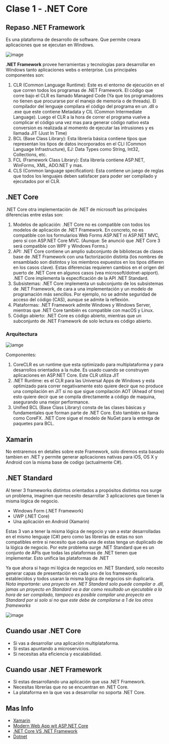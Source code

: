 # Clase 1 - .NET Core

## Repaso .NET Framework

Es una plataforma de desarrollo de software. Que permite creara aplicaciones que se ejecutan en Windows.

![image](http://www.developerin.net/include/ArticleImages/Components.jpg)

**.NET Framework** provee herramientas y tecnologías para desarrollar en Windows tanto aplicaciones webs o enterprise.
Los principales componentes son:

1. CLR (Common Language Runtime): Este es el entorno de ejecución en el que corren todos los programas de .NET Framework. El código que corre bajo el CLR es llamado Managed Code (Ya que los programadores no tienen que procurarse por el manejo de memoria o de threads).
El compilador del lenguaje compilara el código del programa en un .dll o .exe que este contiene Metadata y CIL (Common Intermediate Language).
Luego el CLR a la hora de correr el programa vuelve a complicar el código una vez mas para generar código nativo esta conversion es realizada al momento de ejecutar las intrusiones y es llamada JIT (Just In Time)
2. BCL (Base Class Library): Esta librería básica contiene tipos que representan los tipos de datos incorporados en el CLI (Common Language Infrastructure), EJ: Data Types como String, Int32, Collections, etc.
3. FCL (Framework Class Library): Esta librería contiene ASP.NET, WinForms, XML, ADO.NET y mas.
4. CLS (Common language specification): Esta contiene un juego de reglas que todos los lenguajes deben satisfacer para poder ser compilado y ejecutados por el CLR.

## .NET Core

.NET Core otra implementación de .NET de microsoft las principales diferencias entre estas son:

1. Modelos de aplicación: .NET Core no es compatible con todos los modelos de aplicación de .NET Framework. En concreto, no es compatible con los formularios Web Forms ASP.NET ni ASP.NET MVC, pero sí con ASP.NET Core MVC. (Aunque: Se anunció que .NET Core 3 será compatible con WPF y Windows Forms.)
2. API: .NET Core contiene un amplio subconjunto de bibliotecas de clases base de .NET Framework con una factorización distinta (los nombres de ensamblado son distintos y los miembros expuestos en los tipos difieren en los casos clave). Estas diferencias requieren cambios en el origen del puerto de .NET Core en algunos casos (vea microsoft/dotnet-apiport). .NET Core implementa la especificación de la API .NET Standard.
3. Subsistemas: .NET Core implementa un subconjunto de los subsistemas de .NET Framework, de cara a una implementación y un modelo de programación más sencillos. Por ejemplo, no se admite seguridad de acceso del código (CAS), aunque se admite la reflexión.
4. Plataformas: .NET Framework admite Windows y Windows Server, mientras que .NET Core también es compatible con macOS y Linux.
5. Código abierto: .NET Core es código abierto, mientras que un subconjunto de .NET Framework de solo lectura es código abierto.

### Arquitectura

![iamge](https://www.dotnetcurry.com/images/dotnetcore/core-future/dotnet-core-architecture.png)

Componentes:

1. CoreCLR es un runtime que esta optimizado para multiplataforma y para desarrollos orientados a la nube. Es usado cuando se construyen aplicaciones en ASP.NET Core. Este CLR utiliza JIT
2. .NET Runtime: es el CLR para las Universal Apps de Windows y esta optimizado para correr negativamente esto quiere decir que no produce una compilación en JIT si no que sigue compilación AOT (Ahead of time) esto quiere decir que se compila directamente a código de maquina, asegurando una mejor performance.
3. Unified BCL (Base Class Library) consta de las clases básicas y fundamentales que forman parte de .NET Core. Esto también se llama como CoreFX. .NET Core sigue el modelo de NuGet para la entrega de paquetes para BCL.

## Xamarin

No entraremos en detalles sobre este Framework, solo diremos esta basado tambien en .NET y permite generar aplicaciones nativas para iOS, OS X y Android con la misma base de codigo (actualmente C#).

## .NET Standard

Al tener 3 frameworks distintos orientados a propósitos distintos nos surge un problema, imaginen que necesito desarrollar 3 aplicaciones que tienen la misma lógica de negocio.

* Windows Form (.NET Framework)
* UWP (.NET Core)
* Una aplicación en Android (Xamarin)

Estas 3 van a tener la misma lógica de negocio y van a estar desarrolladas en el mismo lenguaje (C#) pero como las librerías de estas no son compatibles entre si necesito que cada una de estas tenga un duplicado de la lógica de negocio.
Por este problema surge .NET Standard que es un conjunto de APIs que todas las plataformas de .NET tienen que implementar. Esto unifica las plataformas de .NET

Ya que ahora si hago mi lógica de negocios en .NET Standard, solo necesito generar capas de presentación en cada uno de los frameworks establecidos y todos usaran la misma lógica de negocios sin duplicarla.
*Nota importante: una proyecto en .NET Standard solo puede compilar a .dll, jamas un proyecto en Standard va a dar como resultado un ejecutable a la hora de ser compilado, tampoco es posible compilar una proyecto en Standard por si solo si no que este debe de compilarse a 1 de los otros frameworks*

![image](https://cdn-images-1.medium.com/max/2400/1*-bQofDO6WBkiru3Tu5VpMg.png)

## Cuando usar .NET Core

* Si vas a desarrollar una aplicación multiplataforma.
* Si estas apuntando a microservicios.
* Si necesitas alta eficiencia y escalabilidad.

## Cuando usar .NET Framework

* Si estas desarrollando una aplicación que usa .NET Framework.
* Necesitas librerías que no se encuentran en .NET Core.
* La plataforma en la que vas a desarrollar no soporta .NET Core.

## Mas Info

* [Xamarin](https://visualstudio.microsoft.com/es/xamarin)
* [Modern Web App wit ASP.NET Core](https://docs.microsoft.com/en-us/dotnet/standard/modern-web-apps-azure-architecture/)
* [.NET Core VS .NET Framework](https://docs.microsoft.com/en-us/dotnet/standard/choosing-core-framework-server)
* [Dotnet](https://docs.microsoft.com/es-es/dotnet/core/about)
